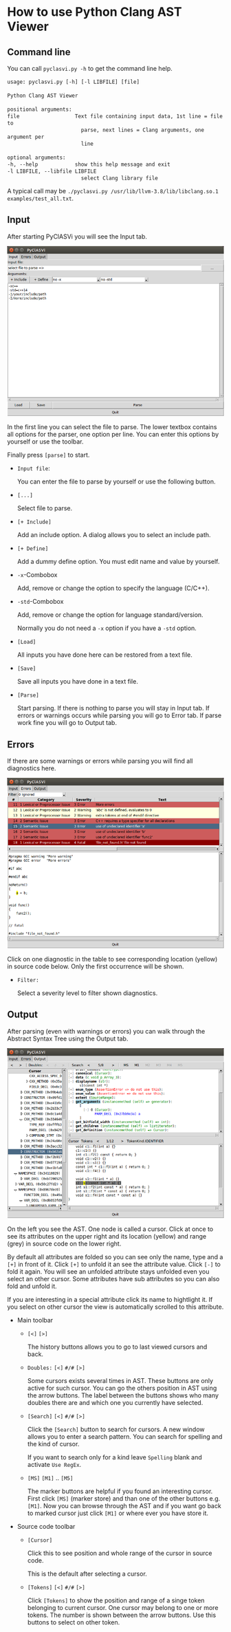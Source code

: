 # How to use Python Clang AST Viewer

## Command line

You can call `pyclasvi.py -h` to get the command line help.

    usage: pyclasvi.py [-h] [-l LIBFILE] [file]

    Python Clang AST Viewer

    positional arguments:
    file                  Text file containing input data, 1st line = file to
                            parse, next lines = Clang arguments, one argument per
                            line

    optional arguments:
    -h, --help            show this help message and exit
    -l LIBFILE, --libfile LIBFILE
                            select Clang library file

A typical call may be `./pyclasvi.py /usr/lib/llvm-3.8/lib/libclang.so.1 examples/test_all.txt`.

## Input

After starting PyClASVi you will see the Input tab.

![Input tab](img/Input.png)

In the first line you can select the file to parse. The lower textbox contains all options for the parser,
one option per line.
You can enter this options by yourself or use the toolbar.

Finally press `[parse]` to start.

* `Input file`:

  You can enter the file to parse by yourself or use the following button.

* `[...]`

  Select file to parse.

* `[+ Include]`

  Add an include option. A dialog allows you to select an include path.

* `[+ Define]`

  Add a dummy define option. You must edit name and value by yourself.

* `-x`-Combobox

  Add, remove or change the option to specify the language (C/C++).

* `-std`-Combobox

  Add, remove or change the option for language standard/version.

  Normally you do not need a `-x` option if you have a `-std` option.

* `[Load]`

  All inputs you have done here can be restored from a text file.

* `[Save]`

  Save all inputs you have done in a text file.

* `[Parse]`

  Start parsing.
  If there is nothing to parse you will stay in Input tab.
  If errors or warnings occurs while parsing you will go to Error tab.
  If parse work fine you will go to Output tab.

## Errors

If there are some warnings or errors while parsing you will find all diagnostics here.

![Errors tab](img/Errors.png)

Click on one diagnostic in the table to see corresponding location (yellow) in source code below.
Only the first occurrence will be shown.

* `Filter:`

  Select a severity level to filter shown diagnostics.

## Output

After parsing (even with warnings or errors) you can walk through the Abstract Syntax Tree
using the Output tab.

![Output tab](img/PyClASVi_Linux.png)

On the left you see the AST. One node is called a cursor. Click at once to see its attributes
on the upper right and its location (yellow) and range (grey) in source code on the lower right.

By default all attributes are folded so you can see only the name, type and a `[+]` in front of it.
Click `[+]` to unfold it an see the attribute value. Click `[-]` to fold it again.
You will see an unfolded attribute stays unfolded even you select an other cursor.
Some attributes have sub attributes so you can also fold and unfold it.


If you are interesting in a special attribute click its name to hightlight it.
If you select on other cursor the view is automatically scrolled to this attribute.

* Main toolbar
    * `[<]` `[>]`

        The history buttons allows you to go to last viewed cursors and back.

    * `Doubles:` `[<]` `#/#` `[>]`

      Some cursors exists several times in AST. These buttons are only active for such cursor.
      You can go the others position in AST using the arrow buttons. The label between the buttons
      shows who many doubles there are and which one you currently have selected.

    * `[Search]` `[<]` `#/#` `[>]`

      Click the `[Search]` button to search for cursors. A new window allows you to enter a search pattern.
      You can search for spelling and the kind of cursor.

      If you want to search only for a kind leave `Spelling` blank and activate `Use RegEx`.

    * `[MS]` `[M1]` .. `[M5]`

      The marker buttons are helpful if you found an interesting cursor. First click `[MS]` (marker store)
      and than one of the other buttons e.g. `[M1]`.
      Now you can browse through the AST and if you want go back to marked cursor just click `[M1]`
      or where ever you have store it.

* Source code toolbar
    * `[Cursor]`

      Click this to see position and whole range of the cursor in source code.

      This is the default after selecting a cursor.

    * `[Tokens]` `[<]` `#/#` `[>]`

      Click `[Tokens]` to show the position and range of a singe token belonging to current cursor.
      One cursor may belong to one or more tokens. The number is shown between the arrow buttons.
      Use this buttons to select on other token.